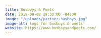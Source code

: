 ```yaml
---
title: Busboys & Poets
date: 2019-09-02 19:33:00 -04:00
image: "/uploads/partner-busboys.jpg"
image-alt: logo for busboys & poets
website: https://www.busboysandpoets.com/
---
```


